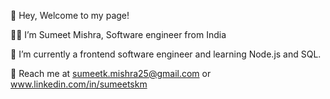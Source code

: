 👋 Hey, Welcome to my page!

👨‍💻 I’m Sumeet Mishra, Software engineer from India

🙂 I’m currently a frontend software engineer and learning Node.js and SQL.

📧 Reach me at sumeetk.mishra25@gmail.com or www.linkedin.com/in/sumeetskm



